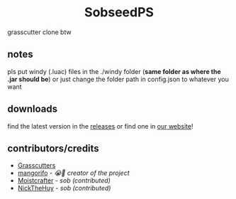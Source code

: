 # <div align="center">SobseedPS</div>
grasscutter clone btw

## notes
pls put windy (.luac) files in the ./windy folder (**same folder as where the .jar should be**) or just change the folder path in config.json to whatever you want

## downloads
find the latest version in the [releases](https://github.com/sobrooms/sobseed/releases) or find one in [our website](https://sobroom.rrryfoo.cf/sobseed/o1ansas/)!

## contributors/credits
* [Grasscutters](https://github.com/Grasscutters/Grasscutter)
* [mangorifo](https://github.com/mangorifo) - *:sob::pleading_face: creator of the project*
* [Moistcrafter](https://github.com/Moistcrafter) - *sob (contributed)*
* [NickTheHuy](https://github.com/NickTheHuy) - *sob (contributed)*